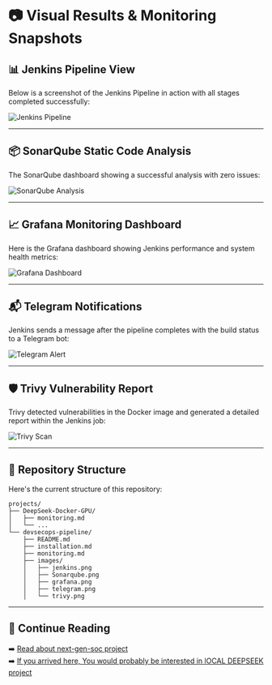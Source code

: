 # 📷 Visual Results & Monitoring Snapshots

## 📊 Jenkins Pipeline View
Below is a screenshot of the Jenkins Pipeline in action with all stages completed successfully:

![Jenkins Pipeline](../../devsecops-pipeline/images/jenkins.png)

---

## 📦 SonarQube Static Code Analysis
The SonarQube dashboard showing a successful analysis with zero issues:

![SonarQube Analysis](../../devsecops-pipeline/images/Sonarqube.png)

---

## 📈 Grafana Monitoring Dashboard
Here is the Grafana dashboard showing Jenkins performance and system health metrics:

![Grafana Dashboard](../../devsecops-pipeline/images/grafana.png)

---

## 📬 Telegram Notifications
Jenkins sends a message after the pipeline completes with the build status to a Telegram bot:

![Telegram Alert](../../devsecops-pipeline/images/telegram.png)

---

## 🛡️ Trivy Vulnerability Report
Trivy detected vulnerabilities in the Docker image and generated a detailed report within the Jenkins job:

![Trivy Scan](../../devsecops-pipeline/images/trivy.png)

---

## 📂 Repository Structure
Here's the current structure of this repository:

```
projects/
├── DeepSeek-Docker-GPU/
│   ├── monitoring.md
│   └── ...
└── devsecops-pipeline/
    ├── README.md
    ├── installation.md
    ├── monitoring.md
    ├── images/
    │   ├── jenkins.png
    │   ├── Sonarqube.png
    │   ├── grafana.png
    │   ├── telegram.png
    │   └── trivy.png
```

---

## 📘 Continue Reading

➡️ [Read about next-gen-soc project](../../next-gen-soc-banking/README.md)  
➡️ [If you arrived here, You would probably be interested in lOCAL DEEPSEEK project](../DeepSeek-Docker-GPU/README.md)
